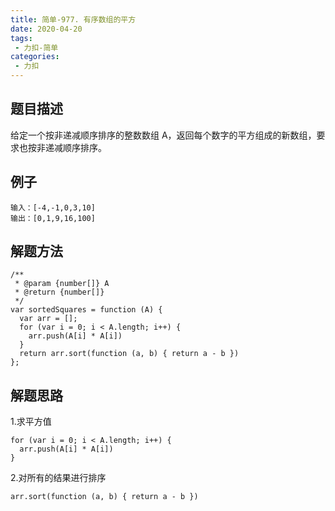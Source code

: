 ```yaml
---
title: 简单-977. 有序数组的平方
date: 2020-04-20
tags:
 - 力扣-简单
categories: 
 - 力扣
---
```

## 题目描述
给定一个按非递减顺序排序的整数数组 A，返回每个数字的平方组成的新数组，要求也按非递减顺序排序。

## 例子
```
输入：[-4,-1,0,3,10]
输出：[0,1,9,16,100]
```

## 解题方法

```
/**
 * @param {number[]} A
 * @return {number[]}
 */
var sortedSquares = function (A) {
  var arr = [];
  for (var i = 0; i < A.length; i++) {
    arr.push(A[i] * A[i])
  }
  return arr.sort(function (a, b) { return a - b })
};
```
## 解题思路
1.求平方值

```
for (var i = 0; i < A.length; i++) {
  arr.push(A[i] * A[i])
}
```

2.对所有的结果进行排序

```
arr.sort(function (a, b) { return a - b })
```